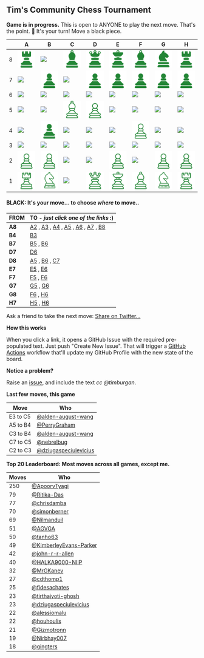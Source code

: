 
## Tim's Community Chess Tournament

**Game is in progress.** This is open to ANYONE to play the next move. That's the point. :wave:  It's your turn! Move a black piece.

|   | A | B | C | D | E | F | G | H |
| - | - | - | - | - | - | - | - | - |
| 8 | ![](https://raw.githubusercontent.com/timburgan/timburgan/master/chess_images/r.png) | ![](https://raw.githubusercontent.com/timburgan/timburgan/master/chess_images/blank.png) | ![](https://raw.githubusercontent.com/timburgan/timburgan/master/chess_images/b.png) | ![](https://raw.githubusercontent.com/timburgan/timburgan/master/chess_images/q.png) | ![](https://raw.githubusercontent.com/timburgan/timburgan/master/chess_images/k.png) | ![](https://raw.githubusercontent.com/timburgan/timburgan/master/chess_images/b.png) | ![](https://raw.githubusercontent.com/timburgan/timburgan/master/chess_images/n.png) | ![](https://raw.githubusercontent.com/timburgan/timburgan/master/chess_images/r.png) |
| 7 | ![](https://raw.githubusercontent.com/timburgan/timburgan/master/chess_images/blank.png) | ![](https://raw.githubusercontent.com/timburgan/timburgan/master/chess_images/p.png) | ![](https://raw.githubusercontent.com/timburgan/timburgan/master/chess_images/blank.png) | ![](https://raw.githubusercontent.com/timburgan/timburgan/master/chess_images/p.png) | ![](https://raw.githubusercontent.com/timburgan/timburgan/master/chess_images/p.png) | ![](https://raw.githubusercontent.com/timburgan/timburgan/master/chess_images/p.png) | ![](https://raw.githubusercontent.com/timburgan/timburgan/master/chess_images/p.png) | ![](https://raw.githubusercontent.com/timburgan/timburgan/master/chess_images/p.png) |
| 6 | ![](https://raw.githubusercontent.com/timburgan/timburgan/master/chess_images/blank.png) | ![](https://raw.githubusercontent.com/timburgan/timburgan/master/chess_images/blank.png) | ![](https://raw.githubusercontent.com/timburgan/timburgan/master/chess_images/blank.png) | ![](https://raw.githubusercontent.com/timburgan/timburgan/master/chess_images/blank.png) | ![](https://raw.githubusercontent.com/timburgan/timburgan/master/chess_images/blank.png) | ![](https://raw.githubusercontent.com/timburgan/timburgan/master/chess_images/blank.png) | ![](https://raw.githubusercontent.com/timburgan/timburgan/master/chess_images/blank.png) | ![](https://raw.githubusercontent.com/timburgan/timburgan/master/chess_images/blank.png) |
| 5 | ![](https://raw.githubusercontent.com/timburgan/timburgan/master/chess_images/blank.png) | ![](https://raw.githubusercontent.com/timburgan/timburgan/master/chess_images/blank.png) | ![](https://raw.githubusercontent.com/timburgan/timburgan/master/chess_images/B.png) | ![](https://raw.githubusercontent.com/timburgan/timburgan/master/chess_images/P.png) | ![](https://raw.githubusercontent.com/timburgan/timburgan/master/chess_images/blank.png) | ![](https://raw.githubusercontent.com/timburgan/timburgan/master/chess_images/blank.png) | ![](https://raw.githubusercontent.com/timburgan/timburgan/master/chess_images/blank.png) | ![](https://raw.githubusercontent.com/timburgan/timburgan/master/chess_images/blank.png) |
| 4 | ![](https://raw.githubusercontent.com/timburgan/timburgan/master/chess_images/blank.png) | ![](https://raw.githubusercontent.com/timburgan/timburgan/master/chess_images/p.png) | ![](https://raw.githubusercontent.com/timburgan/timburgan/master/chess_images/blank.png) | ![](https://raw.githubusercontent.com/timburgan/timburgan/master/chess_images/blank.png) | ![](https://raw.githubusercontent.com/timburgan/timburgan/master/chess_images/blank.png) | ![](https://raw.githubusercontent.com/timburgan/timburgan/master/chess_images/P.png) | ![](https://raw.githubusercontent.com/timburgan/timburgan/master/chess_images/blank.png) | ![](https://raw.githubusercontent.com/timburgan/timburgan/master/chess_images/blank.png) |
| 3 | ![](https://raw.githubusercontent.com/timburgan/timburgan/master/chess_images/blank.png) | ![](https://raw.githubusercontent.com/timburgan/timburgan/master/chess_images/blank.png) | ![](https://raw.githubusercontent.com/timburgan/timburgan/master/chess_images/blank.png) | ![](https://raw.githubusercontent.com/timburgan/timburgan/master/chess_images/blank.png) | ![](https://raw.githubusercontent.com/timburgan/timburgan/master/chess_images/blank.png) | ![](https://raw.githubusercontent.com/timburgan/timburgan/master/chess_images/blank.png) | ![](https://raw.githubusercontent.com/timburgan/timburgan/master/chess_images/blank.png) | ![](https://raw.githubusercontent.com/timburgan/timburgan/master/chess_images/blank.png) |
| 2 | ![](https://raw.githubusercontent.com/timburgan/timburgan/master/chess_images/P.png) | ![](https://raw.githubusercontent.com/timburgan/timburgan/master/chess_images/P.png) | ![](https://raw.githubusercontent.com/timburgan/timburgan/master/chess_images/blank.png) | ![](https://raw.githubusercontent.com/timburgan/timburgan/master/chess_images/blank.png) | ![](https://raw.githubusercontent.com/timburgan/timburgan/master/chess_images/P.png) | ![](https://raw.githubusercontent.com/timburgan/timburgan/master/chess_images/blank.png) | ![](https://raw.githubusercontent.com/timburgan/timburgan/master/chess_images/P.png) | ![](https://raw.githubusercontent.com/timburgan/timburgan/master/chess_images/P.png) |
| 1 | ![](https://raw.githubusercontent.com/timburgan/timburgan/master/chess_images/R.png) | ![](https://raw.githubusercontent.com/timburgan/timburgan/master/chess_images/N.png) | ![](https://raw.githubusercontent.com/timburgan/timburgan/master/chess_images/blank.png) | ![](https://raw.githubusercontent.com/timburgan/timburgan/master/chess_images/Q.png) | ![](https://raw.githubusercontent.com/timburgan/timburgan/master/chess_images/K.png) | ![](https://raw.githubusercontent.com/timburgan/timburgan/master/chess_images/B.png) | ![](https://raw.githubusercontent.com/timburgan/timburgan/master/chess_images/N.png) | ![](https://raw.githubusercontent.com/timburgan/timburgan/master/chess_images/R.png) |

#### **BLACK:** It's your move... to choose _where_ to move..

| FROM | TO - _just click one of the links_ :) |
| ---- | -- |
| **A8** | [A2](https://github.com/timburgan/timburgan/issues/new?title=chess%7Cmove%7Ca8a2%7C4022&body=Just+push+%27Submit+new+issue%27.+You+don%27t+need+to+do+anything+else.) , [A3](https://github.com/timburgan/timburgan/issues/new?title=chess%7Cmove%7Ca8a3%7C4022&body=Just+push+%27Submit+new+issue%27.+You+don%27t+need+to+do+anything+else.) , [A4](https://github.com/timburgan/timburgan/issues/new?title=chess%7Cmove%7Ca8a4%7C4022&body=Just+push+%27Submit+new+issue%27.+You+don%27t+need+to+do+anything+else.) , [A5](https://github.com/timburgan/timburgan/issues/new?title=chess%7Cmove%7Ca8a5%7C4022&body=Just+push+%27Submit+new+issue%27.+You+don%27t+need+to+do+anything+else.) , [A6](https://github.com/timburgan/timburgan/issues/new?title=chess%7Cmove%7Ca8a6%7C4022&body=Just+push+%27Submit+new+issue%27.+You+don%27t+need+to+do+anything+else.) , [A7](https://github.com/timburgan/timburgan/issues/new?title=chess%7Cmove%7Ca8a7%7C4022&body=Just+push+%27Submit+new+issue%27.+You+don%27t+need+to+do+anything+else.) , [B8](https://github.com/timburgan/timburgan/issues/new?title=chess%7Cmove%7Ca8b8%7C4022&body=Just+push+%27Submit+new+issue%27.+You+don%27t+need+to+do+anything+else.) |
| **B4** | [B3](https://github.com/timburgan/timburgan/issues/new?title=chess%7Cmove%7Cb4b3%7C4022&body=Just+push+%27Submit+new+issue%27.+You+don%27t+need+to+do+anything+else.) |
| **B7** | [B5](https://github.com/timburgan/timburgan/issues/new?title=chess%7Cmove%7Cb7b5%7C4022&body=Just+push+%27Submit+new+issue%27.+You+don%27t+need+to+do+anything+else.) , [B6](https://github.com/timburgan/timburgan/issues/new?title=chess%7Cmove%7Cb7b6%7C4022&body=Just+push+%27Submit+new+issue%27.+You+don%27t+need+to+do+anything+else.) |
| **D7** | [D6](https://github.com/timburgan/timburgan/issues/new?title=chess%7Cmove%7Cd7d6%7C4022&body=Just+push+%27Submit+new+issue%27.+You+don%27t+need+to+do+anything+else.) |
| **D8** | [A5](https://github.com/timburgan/timburgan/issues/new?title=chess%7Cmove%7Cd8a5%7C4022&body=Just+push+%27Submit+new+issue%27.+You+don%27t+need+to+do+anything+else.) , [B6](https://github.com/timburgan/timburgan/issues/new?title=chess%7Cmove%7Cd8b6%7C4022&body=Just+push+%27Submit+new+issue%27.+You+don%27t+need+to+do+anything+else.) , [C7](https://github.com/timburgan/timburgan/issues/new?title=chess%7Cmove%7Cd8c7%7C4022&body=Just+push+%27Submit+new+issue%27.+You+don%27t+need+to+do+anything+else.) |
| **E7** | [E5](https://github.com/timburgan/timburgan/issues/new?title=chess%7Cmove%7Ce7e5%7C4022&body=Just+push+%27Submit+new+issue%27.+You+don%27t+need+to+do+anything+else.) , [E6](https://github.com/timburgan/timburgan/issues/new?title=chess%7Cmove%7Ce7e6%7C4022&body=Just+push+%27Submit+new+issue%27.+You+don%27t+need+to+do+anything+else.) |
| **F7** | [F5](https://github.com/timburgan/timburgan/issues/new?title=chess%7Cmove%7Cf7f5%7C4022&body=Just+push+%27Submit+new+issue%27.+You+don%27t+need+to+do+anything+else.) , [F6](https://github.com/timburgan/timburgan/issues/new?title=chess%7Cmove%7Cf7f6%7C4022&body=Just+push+%27Submit+new+issue%27.+You+don%27t+need+to+do+anything+else.) |
| **G7** | [G5](https://github.com/timburgan/timburgan/issues/new?title=chess%7Cmove%7Cg7g5%7C4022&body=Just+push+%27Submit+new+issue%27.+You+don%27t+need+to+do+anything+else.) , [G6](https://github.com/timburgan/timburgan/issues/new?title=chess%7Cmove%7Cg7g6%7C4022&body=Just+push+%27Submit+new+issue%27.+You+don%27t+need+to+do+anything+else.) |
| **G8** | [F6](https://github.com/timburgan/timburgan/issues/new?title=chess%7Cmove%7Cg8f6%7C4022&body=Just+push+%27Submit+new+issue%27.+You+don%27t+need+to+do+anything+else.) , [H6](https://github.com/timburgan/timburgan/issues/new?title=chess%7Cmove%7Cg8h6%7C4022&body=Just+push+%27Submit+new+issue%27.+You+don%27t+need+to+do+anything+else.) |
| **H7** | [H5](https://github.com/timburgan/timburgan/issues/new?title=chess%7Cmove%7Ch7h5%7C4022&body=Just+push+%27Submit+new+issue%27.+You+don%27t+need+to+do+anything+else.) , [H6](https://github.com/timburgan/timburgan/issues/new?title=chess%7Cmove%7Ch7h6%7C4022&body=Just+push+%27Submit+new+issue%27.+You+don%27t+need+to+do+anything+else.) |

Ask a friend to take the next move: [Share on Twitter...](https://twitter.com/share?text=I'm+playing+chess+on+a+GitHub+Profile+Readme!+Can+you+please+take+the+next+move+at+https://github.com/timburgan)

**How this works**

When you click a link, it opens a GitHub Issue with the required pre-populated text. Just push "Create New Issue". That will trigger a [GitHub Actions](https://github.blog/2020-07-03-github-action-hero-casey-lee/#getting-started-with-github-actions) workflow that'll update my GitHub Profile  with the new state of the board.

**Notice a problem?**

Raise an [issue](https://github.com/timburgan/timburgan/issues), and include the text _cc @timburgan_.

**Last few moves, this game**

| Move  | Who |
| ----- | --- |
| E3 to C5 | [@alden-august-wang](https://github.com/alden-august-wang) |
| A5 to B4 | [@PerryGraham](https://github.com/PerryGraham) |
| C3 to B4 | [@alden-august-wang](https://github.com/alden-august-wang) |
| C7 to C5 | [@nebrelbug](https://github.com/nebrelbug) |
| C2 to C3 | [@dziugaspeciulevicius](https://github.com/dziugaspeciulevicius) |

**Top 20 Leaderboard: Most moves across all games, except me.**

| Moves | Who |
| ----- | --- |
| 250 | [@ApoorvTyagi](https://github.com/ApoorvTyagi) |
| 79 | [@Ritika-Das](https://github.com/Ritika-Das) |
| 77 | [@chrisdamba](https://github.com/chrisdamba) |
| 70 | [@simonberner](https://github.com/simonberner) |
| 69 | [@Nilmanduil](https://github.com/Nilmanduil) |
| 51 | [@AGVGA](https://github.com/AGVGA) |
| 50 | [@tanho63](https://github.com/tanho63) |
| 49 | [@KimberleyEvans-Parker](https://github.com/KimberleyEvans-Parker) |
| 42 | [@john-r-r-allen](https://github.com/john-r-r-allen) |
| 40 | [@HALKA9000-NIIP](https://github.com/HALKA9000-NIIP) |
| 32 | [@MrGKanev](https://github.com/MrGKanev) |
| 27 | [@cdthomp1](https://github.com/cdthomp1) |
| 25 | [@fidesachates](https://github.com/fidesachates) |
| 23 | [@tirthajyoti-ghosh](https://github.com/tirthajyoti-ghosh) |
| 23 | [@dziugaspeciulevicius](https://github.com/dziugaspeciulevicius) |
| 22 | [@alessiomalu](https://github.com/alessiomalu) |
| 22 | [@houhoulis](https://github.com/houhoulis) |
| 21 | [@Gizmotronn](https://github.com/Gizmotronn) |
| 19 | [@Nirbhay007](https://github.com/Nirbhay007) |
| 18 | [@gingters](https://github.com/gingters) |

